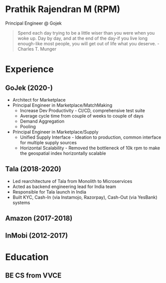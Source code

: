 # Prathik Rajendran M (RPM)

Principal Engineer @ Gojek

> Spend each day trying to be a little wiser than you were when you woke up. Day by day, and at the end of the day-if you live long enough-like most people, you will get out of life what you deserve. -  Charles T. Munger

# Experience

## GoJek (2020-)

* Architect for Marketplace
* Principal Engineer in Marketplace/MatchMaking
  * Increase Dev Productivity - CI/CD, comprehensive test suite
  * Average cycle time from couple of weeks to couple of days
  * Demand Aggregation
  * Pooling
* Principal Engineer in Marketplace/Supply
  * Unified Supply Interface - Ideation to production, common interface for multiple supply sources
  * Horizontal Scalability - Removed the bottleneck of 10k rpm to make the geospatial index horizontally scalable

## Tala (2018-2020)

* Led rearchitecture of Tala from Monolith to Microservices
* Acted as backend engineering lead for India team
* Responsible for Tala launch in India
* Built KYC, Cash-In (via Instamojo, Razorpay), Cash-Out (via YesBank) systems

## Amazon (2017-2018)

## InMobi (2012-2017)

# Education

## BE CS from VVCE
